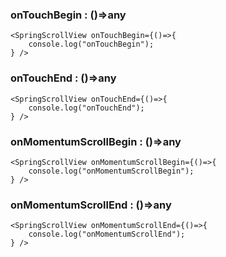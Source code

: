 ### onTouchBegin : ()=>any
```$js
<SpringScrollView onTouchBegin={()=>{
    console.log("onTouchBegin");
} />
```

### onTouchEnd : ()=>any
```$js
<SpringScrollView onTouchEnd={()=>{
    console.log("onTouchEnd");
} />
```

### onMomentumScrollBegin : ()=>any
```$js
<SpringScrollView onMomentumScrollBegin={()=>{
    console.log("onMomentumScrollBegin");
} />
```

### onMomentumScrollEnd : ()=>any
```$js
<SpringScrollView onMomentumScrollEnd={()=>{
    console.log("onMomentumScrollEnd");
} />
```
